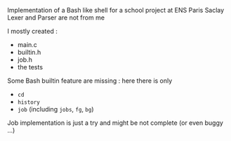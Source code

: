 Implementation of a Bash like shell for a school project at ENS Paris Saclay
Lexer and Parser are not from me

I mostly created :
 - main.c
 - builtin.h
 - job.h
 - the tests

Some Bash builtin feature are missing : here there is only
 - ```cd```
 - ```history```
 - ```job``` (including ```jobs```, ```fg```, ```bg```)

Job implementation is just a try and might be not complete (or even buggy ...)
